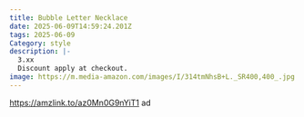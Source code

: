 ```yaml
---
title: Bubble Letter Necklace
date: 2025-06-09T14:59:24.201Z
tags: 2025-06-09
Category: style
description: |-
  3.xx
  Discount apply at checkout.
image: https://m.media-amazon.com/images/I/314tmNhsB+L._SR400,400_.jpg
---
```

https://amzlink.to/az0Mn0G9nYiT1   ad